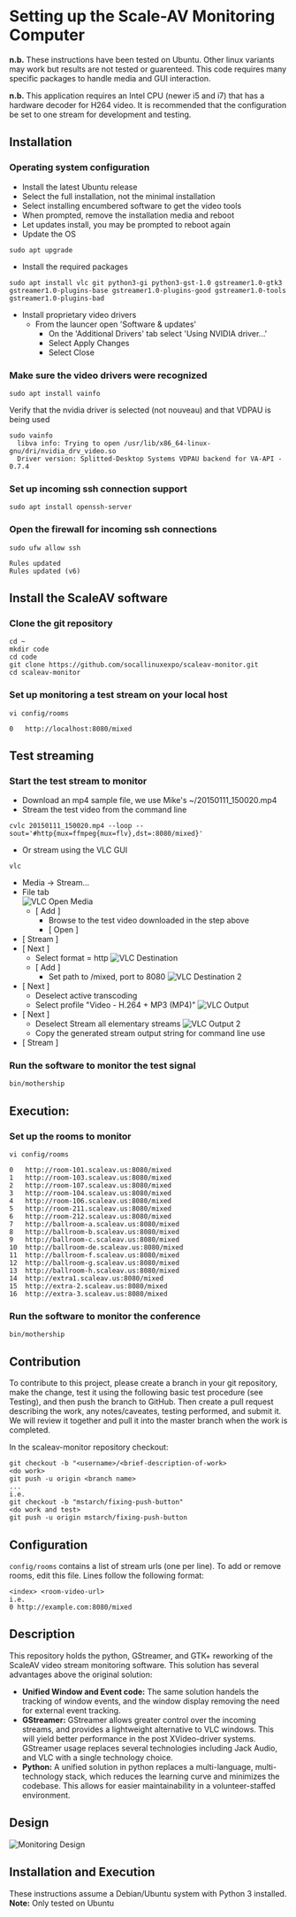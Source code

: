 # Setting up the Scale-AV Monitoring Computer

**n.b.** These instructions have been tested on Ubuntu.  Other linux variants may work but results are not tested or guarenteed. This code requires many specific packages to handle media and GUI interaction.

**n.b.** This application requires an Intel CPU (newer i5 and i7) that has a hardware decoder for H264 video. It is recommended that the configuration be set to one stream for development and testing.

## Installation
### Operating system configuration
- Install the latest Ubuntu release
- Select the full installation, not the minimal installation
- Select installing encumbered software to get the video tools
- When prompted, remove the installation media and reboot
- Let updates install, you may be prompted to reboot again
- Update the OS
```
sudo apt upgrade
```
- Install the required packages
```
sudo apt install vlc git python3-gi python3-gst-1.0 gstreamer1.0-gtk3 gstreamer1.0-plugins-base gstreamer1.0-plugins-good gstreamer1.0-tools gstreamer1.0-plugins-bad
```
- Install proprietary video drivers
  - From the launcer open 'Software & updates'
    - On the 'Additional Drivers' tab select 'Using NVIDIA driver...'
    - Select Apply Changes
    - Select Close

### Make sure the video drivers were recognized
```
sudo apt install vainfo
```
Verify that the nvidia driver is selected (not nouveau) and that VDPAU is being used
```
sudo vainfo
  libva info: Trying to open /usr/lib/x86_64-linux-gnu/dri/nvidia_drv_video.so
  Driver version: Splitted-Desktop Systems VDPAU backend for VA-API - 0.7.4
```

### Set up incoming ssh connection support
```
sudo apt install openssh-server
```

### Open the firewall for incoming ssh connections
```
sudo ufw allow ssh
```
```
Rules updated
Rules updated (v6)

```

## Install the ScaleAV software
### Clone the git repository
```
cd ~
mkdir code
cd code
git clone https://github.com/socallinuxexpo/scaleav-monitor.git
cd scaleav-monitor
```

### Set up monitoring a test stream on your local host
```
vi config/rooms
```
```
0	http://localhost:8080/mixed
```

## Test streaming
### Start the test stream to monitor
- Download an mp4 sample file, we use Mike's ~/20150111_150020.mp4
- Stream the test video from the command line
```
cvlc 20150111_150020.mp4 --loop --sout='#http{mux=ffmpeg{mux=flv},dst=:8080/mixed}'
```
- Or stream using the VLC GUI
```
vlc
```
  - Media -> Stream...
  - File tab<br>
    ![VLC Open Media](markup/VLC%20Open%20Media.png)
    - [ Add ]
      - Browse to the test video downloaded in the step above
      - [ Open ]
  - [ Stream ]
  - [ Next ]
    - Select format = http
    ![VLC Destination](markup/VLC%20Destination.png)
    - [ Add ]
      - Set path to /mixed, port to 8080
      ![VLC Destination 2](markup/VLC%20Destination%202.png)
  - [ Next ]
    - Deselect active transcoding
    - Select profile "Video - H.264 + MP3 (MP4)"
    ![VLC Output](markup/VLC%20Output.png)
  - [ Next ]
    - Deselect Stream all elementary streams
    ![VLC Output 2](markup/VLC%20Output%202.png)
    - Copy the generated stream output string for command line use
  - [ Stream ]

### Run the software to monitor the test signal
```
bin/mothership 
```

## Execution:
### Set up the rooms to monitor
```
vi config/rooms
```
```
0	http://room-101.scaleav.us:8080/mixed
1	http://room-103.scaleav.us:8080/mixed
2	http://room-107.scaleav.us:8080/mixed
3	http://room-104.scaleav.us:8080/mixed
4	http://room-106.scaleav.us:8080/mixed
5	http://room-211.scaleav.us:8080/mixed
6	http://room-212.scaleav.us:8080/mixed
7	http://ballroom-a.scaleav.us:8080/mixed
8	http://ballroom-b.scaleav.us:8080/mixed
9	http://ballroom-c.scaleav.us:8080/mixed
10	http://ballroom-de.scaleav.us:8080/mixed
11	http://ballroom-f.scaleav.us:8080/mixed
12	http://ballroom-g.scaleav.us:8080/mixed
13	http://ballroom-h.scaleav.us:8080/mixed
14	http://extra1.scaleav.us:8080/mixed
15	http://extra-2.scaleav.us:8080/mixed
16	http://extra-3.scaleav.us:8080/mixed
```

### Run the software to monitor the conference
```
bin/mothership 
```

## Contribution

To contribute to this project, please create a branch in your git repository, make the change, test it using the following basic test procedure (see Testing), and then push the branch to GitHub. Then create a pull request describing the work, any notes/caveates, testing performed, and submit it. We will review it together and pull it into the master branch when the work is completed.

In the scaleav-monitor repository checkout:
```
git checkout -b "<username>/<brief-description-of-work>
<do work>
git push -u origin <branch name>
...
i.e.
git checkout -b "mstarch/fixing-push-button"
<do work and test>
git push -u origin mstarch/fixing-push-button
```
## Configuration

`config/rooms` contains a list of stream urls (one per line).  To add or remove rooms, edit this file. Lines follow the following format:

```
<index> <room-video-url>
i.e.
0 http://example.com:8080/mixed
```
## Description

This repository holds the python, GStreamer, and GTK+ reworking of the ScaleAV video stream monitoring software. This solution has several advantages above the original solution:

- **Unified Window and Event code:**
  The same solution handels the tracking of window events, and the window display removing the need for external event tracking.
- **GStreamer:**
  GStreamer allows greater control over the incoming streams, and provides a lightweight alternative to VLC windows. This will yield better performance in the post XVideo-driver systems. GStreamer usage replaces several technologies including Jack Audio, and VLC with a single technology choice.
- **Python:** 
  A unified solution in python replaces a multi-language, multi-technology stack, which reduces the learning curve and minimizes the codebase. This allows for easier maintainability in a volunteer-staffed environment.

## Design
![Monitoring Design](https://docs.google.com/drawings/d/1FYnyoz1_jLDq2tF6BK0-b9wwbiFCWoeLrj8FOu2rJr8/pub?w=1273&h=867 "ScaleAV Monitor Design")
## Installation and Execution

These instructions assume a Debian/Ubuntu system with Python 3 installed.
**Note:** Only tested on Ubuntu
